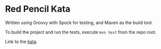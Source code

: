 # Red Pencil Kata
 
Written using Groovy with Spock for testing, and Maven as the build tool.

To build the project and run the tests, execute `mvn test` from the repo root.

Link to the [kata](https://stefanroock.wordpress.com/2011/03/04/red-pencil-code-kata/).